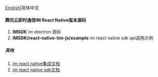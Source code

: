 [English](./README.md)|简体中文

#### 腾讯云即时通信IM React Native版本源码

1. **IMSDK** im electron 源码
1. **IMSDK/react-native-tim-js/example** im react native sdk api调用示例

##### 其他

1. [im react native集成文档](https://cloud.tencent.com/document/product/269/77272)
2. [im react native sdk文档](https://comm.qq.com/im-react-native-doc/index.html)
